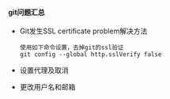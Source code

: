 #### git问题汇总

- Git发生SSL certificate problem解决方法

  ```
  使用如下命令设置，去掉git的ssl验证
  git config --global http.sslVerify false
  ```

  

- 设置代理及取消
- 更改用户名和邮箱

